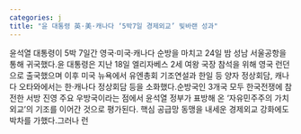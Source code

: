 ```yaml
---
categories: j
title: "윤 대통령 英·美·캐나다 ‘5박7일 경제외교’ 빛바랜 성과"
---
```

윤석열 대통령이 5박 7일간 영국·미국·캐나다 순방을 마치고 24일 밤 성남 서울공항을 통해 귀국했다.윤 대통령은 지난 18일 엘리자베스 2세 여왕 국장 참석을 위해 영국 런던으로 출국했으며 이후 미국 뉴욕에서 유엔총회 기조연설과 한일 등 양자 정상회담, 캐나다 오타와에서는 한·캐나다 정상회담 등을 소화했다.순방국인 3개국 모두 한국전쟁에 참전한 서방 진영 주요 우방국이라는 점에서 윤석열 정부가 표방해 온 ‘자유민주주의 가치외교’의 기조를 이어간 것으로 평가된다. 핵심 공급망 동맹을 내세운 경제외교 강화에도 박차를 가했다.그러나 런